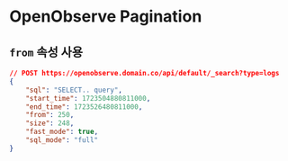 # OpenObserve Pagination

## `from` 속성 사용

```json
// POST https://openobserve.domain.co/api/default/_search?type=logs
{
    "sql": "SELECT.. query",
    "start_time": 1723504880811000,
    "end_time": 1723526480811000,
    "from": 250,
    "size": 248,
    "fast_mode": true,
    "sql_mode": "full"
}
```
